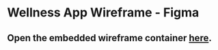 # Wellness App Wireframe - Figma
## Open the embedded wireframe container [here](https://ritvikshankar105.github.io/wellness-app-wireframe/wireframe.html).
